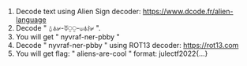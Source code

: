 1. Decode text using Alien Sign decoder: https://www.dcode.fr/alien-language
2. Decode " ⍙⏃⊬-⏁⍜⍜-⟒⏃⌇⊬ ".
3. You will get " nyvraf-ner-pbby "
4. Decode " nyvraf-ner-pbby " using ROT13 decoder: https://rot13.com
5. You will get flag: " aliens-are-cool " format: julectf2022{...}